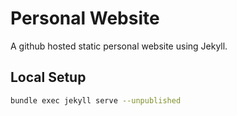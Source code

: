# Personal Website

A github hosted static personal website using Jekyll.

## Local Setup

```bash
bundle exec jekyll serve --unpublished
```
